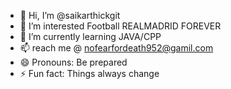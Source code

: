 - 👋 Hi, I’m @saikarthickgit
- 👀 I’m interested Football      REALMADRID FOREVER
- 🌱 I’m currently learning JAVA/CPP
- 📫 reach me @ nofearfordeath952@gamil.com
- 😄 Pronouns: Be prepared
- ⚡ Fun fact: Things always change

<!---
saikarthickgit/saikarthickgit is a ✨ special ✨ repository because its `README.md` (this file) appears on your GitHub profile.
You can click the Preview link to take a look at your changes.
--->
